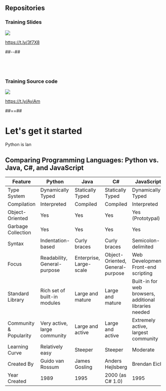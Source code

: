 <!-- .slide: class="two-column" -->

## Repositories

### **Training Slides**

![](assets/images/school/qr-python-academy-slides.png)

https://t.ly/3f7X8
<!-- .element: class="small" -->
##--##

## &nbsp;

### **Training Source code**

![](assets/images/school/qr-python-academy-repo.png)

https://t.ly/AyiAm
<!-- .element: class="small" -->


##==##

<!-- .slide: class="transition-bg-green-1 left" -->

# Let's get it started

Python is lan


## Comparing Programming Languages: Python vs. Java, C#, and JavaScript

| Feature                  | Python           | Java              | C#                 | JavaScript         |
|--------------------------|-------------------|--------------------|---------------------|--------------------|
| Type System              | Dynamically Typed | Statically Typed   | Statically Typed   | Dynamically Typed |
| Compilation               | Interpreted       | Compiled           | Compiled           | Interpreted       |
| Object-Oriented          | Yes               | Yes               | Yes                 | Yes (Prototypal)   |
| Garbage Collection        | Yes               | Yes               | Yes                 | Yes               |
| Syntax                   | Indentation-based  | Curly braces        | Curly braces        | Semicolon-delimited |
| Focus                    | Readability, General-purpose | Enterprise, Large-scale | Object-Oriented, General-purpose | Web Development, Front-end scripting |
| Standard Library          | Rich set of built-in modules | Large and mature    | Large and mature    | Built-in for web browsers, additional libraries needed |
| Community & Popularity   | Very active, large community | Large and active    | Large and active    | Extremely active, largest community |
| Learning Curve            | Relatively easy    | Steeper             | Steeper             | Moderate            |
| Created By                | Guido van Rossum   | James Gosling      | Anders Hejlsberg   | Brendan Eich       |
| Year Created              | 1989              | 1995               | 2000 (as C# 1.0)   | 1995               |

